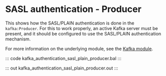 # SASL authentication - Producer

This shows how the SASL/PLAIN authentication is done in the `kafka:Producer`.
For this to work properly, an active Kafka server must be present, 
and it should be configured to use the SASL/PLAIN authentication mechanism.

For more information on the underlying module,
see the [Kafka module](https://lib.ballerina.io/ballerinax/kafka/latest).

::: code kafka_authentication_sasl_plain_producer.bal :::

::: out kafka_authentication_sasl_plain_producer.out :::
